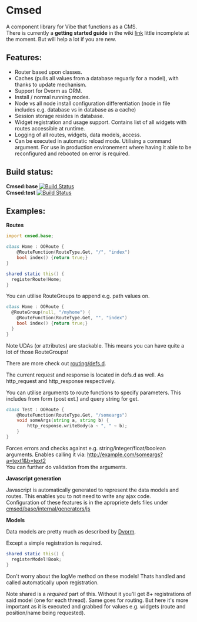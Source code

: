 Cmsed
=====

A component library for Vibe that functions as a CMS.<br/>
There is currently a **getting started guide** in the wiki [link](https://github.com/rikkimax/Cmsed/wiki/Tutorial-Getting-started) little incomplete at the moment. But will help a lot if you are new.

Features:
---------
- Router based upon classes.
- Caches (pulls all values from a database reguarly for a model), with thanks to update mechanism.
- Support for Dvorm as ORM.
- Install / normal running modes.
- Node vs all node install configuration differentiation (node in file includes e.g. database vs in database as a cache)
- Session storage resides in database.
- Widget registration and usage support. Contains list of all widgets with routes accessible at runtime.
- Logging of all routes, widgets, data models, access.
- Can be executed in automatic reload mode. Utilising a command argument. For use in production environement where having it able to be reconfigured and rebooted on error is required.

Build status:
-------------
__Cmsed:base__ [![Build Status](http://1.vps.cattermole.co.nz/jenkins/job/cmsed%20base/badge/icon)](http://1.vps.cattermole.co.nz/jenkins/job/cmsed%20base/)<br/>
__Cmsed:test__ [![Build Status](http://1.vps.cattermole.co.nz/jenkins/job/cmsed%20test/badge/icon)](http://1.vps.cattermole.co.nz/jenkins/job/cmsed%20test/)

Examples:
---------

**Routes**

```D
import cmsed.base;

class Home : OORoute {
    @RouteFunction(RouteType.Get, "/", "index")
    bool index() {return true;}
}

shared static this() {
  registerRoute!Home;
}
```

You can utilise RouteGroups to append e.g. path values on.

```D
class Home : OORoute {
  @RouteGroup(null, "/myhome") {
    @RouteFunction(RouteType.Get, "", "index")
    bool index() {return true;}
  }
}
```
Note UDAs (or attributes) are stackable. This means you can have quite a lot of those RouteGroups!

There are more check out [routing/defs.d](https://github.com/rikkimax/Cmsed/blob/master/source/cmsed/base/internal/routing/base.d).

The current request and response is located in defs.d as well. As http_request and http_response respectively.

You can utilise arguments to route functions to specify parameters. This includes from form (post ext.) and query string for get.

```D
class Test : OORoute {
	@RouteFunction(RouteType.Get, "/someargs")
	void someArgs(string a, string b) {
		http_response.writeBody(a ~ ", " ~ b);
	}
}
```

Forces errors and checks against e.g. string/integer/float/boolean arguments. Enables calling it via: http://example.com/someargs?a=text1&b=text2<br/>
You can further do validation from the arguments.

**Javascript generation**

Javascript is automatically generated to represent the data models and routes. This enables you to not need to write any ajax code.<br/>
Configuration of these features is in the apropriete defs files under [cmsed/base/internal/generators/js](https://github.com/rikkimax/Cmsed/tree/master/source/base/cmsed/base/internal/generators/js)

**Models**

Data models are pretty much as described by [Dvorm](https://github.com/rikkimax/Dvorm).

Except a simple registration is required.

```D
shared static this() {
  registerModel!Book;
}
```

Don't worry about the logMe method on these models! Thats handled and called automatically upon registration.

Note shared is a _required_ part of this. Without it you'll get 8+ registrations of said model (one for each thread).
Same goes for routing. But here it's more important as it is executed and grabbed for values e.g. widgets (route and position/name being requested).
